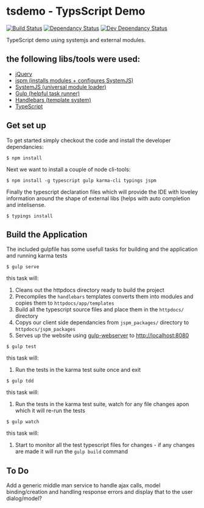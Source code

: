 tsdemo - TypsScript Demo 
======================

[![Build Status][travis-image]][travis-url] [![Dependancy Status][dependancy-image]][dependancy-url] [![Dev Dependancy Status][devdependancy-image]][dependancy-url]

TypeScript demo using systemjs and external modules.

## the following libs/tools were used:

* [jQuery](https://github.com/jquery/jquery)
* [jspm (installs modules + configures SystemJS)](https://jspm.io)
* [SystemJS (universal module loader)](https://github.com/systemjs/systemjs)
* [Gulp (helpful task runner)](http://gulpjs.com/)
* [Handlebars (template system)](https://github.com/wycats/handlebars.js/)
* [TypeScript](https://www.typescriptlang.org)

## Get set up
To get started simply checkout the code and install the developer dependancies:
```
$ npm install
```

Next we want to install a couple of node cli-tools:
```
$ npm install -g typescript gulp karma-cli typings jspm
```

Finally the typescript declaration files which will provide the IDE with loveley information around the shape of external libs (helps with auto completion and intelisense.
```
$ typings install
```

## Build the Application
The included gulpfile has some usefull tasks for building and the application and running karma tests

```
$ gulp serve
```
this task will:

1. Cleans out the httpdocs directory ready to build the project
2. Precompiles the `handlebars` templates converts them into modules and copies them to `httpdocs/app/templates`
3. Build all the typescript source files and place them in the `httpdocs/` directory
4. Copys our client side dependancies from `jspm_packages/` directory to `httpdocs/jspm_packages`
4. Serves up the website using [gulp-webserver](https://github.com/schickling/gulp-webserver) to [http://localhost:8080](http://localhost:8080)


```
$ gulp test
```
this task will:

1. Run the tests in the karma test suite once and exit

```
$ gulp tdd
```
this task will:

1. Run the tests in the karma test suite, watch for any file changes apon which it will re-run the tests


```
$ gulp watch
```
this task will:

1. Start to monitor all the test typescript files for changes - if any changes are made it will run the `gulp build` command



## To Do
Add a generic middle man service to handle ajax calls, model binding/creation and handling response errors and display that to the user dialog/model?

[travis-url]: https://travis-ci.org/milkshakeuk/tsdemo
[travis-image]: https://travis-ci.org/milkshakeuk/tsdemo.svg?branch=es6-modules
[dependancy-url]: https://david-dm.org/milkshakeuk/tsdemo
[dependancy-image]: https://david-dm.org/milkshakeuk/tsdemo.svg?branch=es6-modules
[devdependancy-image]: https://david-dm.org/milkshakeuk/tsdemo/dev-status.svg?branch=es6-modules